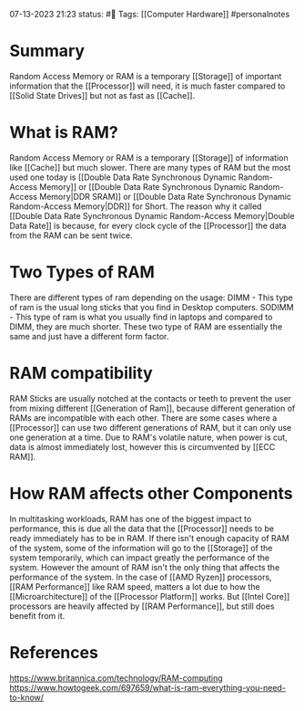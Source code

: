07-13-2023 21:23
status: #📝 
Tags: [[Computer Hardware]] #personalnotes 

# Summary 
Random Access Memory or RAM is a temporary [[Storage]] of important information that the [[Processor]] will need, it is much faster compared to [[Solid State Drives]] but not as fast as [[Cache]].

# What is RAM? 
Random Access Memory or RAM is a temporary [[Storage]] of information like [[Cache]] but much slower. There are many types of RAM but the most used one today is [[Double Data Rate Synchronous Dynamic Random-Access Memory]] or [[Double Data Rate Synchronous Dynamic Random-Access Memory|DDR SRAM]] or [[Double Data Rate Synchronous Dynamic Random-Access Memory|DDR]] for Short. The reason why it called [[Double Data Rate Synchronous Dynamic Random-Access Memory|Double Data Rate]] is because, for every clock cycle of the [[Processor]] the data from the RAM can be sent twice.

# Two Types of RAM
There are different types of ram depending on the usage:
DIMM - This type of ram is the usual long sticks that you find in Desktop computers. 
SODIMM - This type of ram is what you usually find in laptops and compared to DIMM, they are much shorter.
These two type of RAM are essentially the same and just have a different form factor.

# RAM compatibility
RAM Sticks are usually notched at the contacts or teeth to prevent the user from mixing different [[Generation of Ram]], because different generation of RAMs are incompatible with each other. There are some cases where a [[Processor]] can use two different generations of RAM, but it can only use one generation at a time. Due to RAM's volatile nature, when power is cut, data is almost immediately lost, however this is circumvented by [[ECC RAM]]. 

# How RAM affects other Components
In multitasking workloads, RAM has one of the biggest impact to performance, this is due all the data that the [[Processor]] needs to be ready immediately has to be in RAM. If there isn't enough capacity of RAM of the system, some of the information will go to the [[Storage]] of the system temporarily, which can impact greatly the performance of the system. However the amount of RAM isn't the only thing that affects the performance of the system. In the case of [[AMD Ryzen]] processors, [[RAM Performance]] like RAM speed, matters a lot due to how the [[Microarchitecture]] of the [[Processor Platform]] works. But [[Intel Core]] processors are heavily affected by [[RAM Performance]], but still does benefit from it.

# References
https://www.britannica.com/technology/RAM-computing
https://www.howtogeek.com/697659/what-is-ram-everything-you-need-to-know/